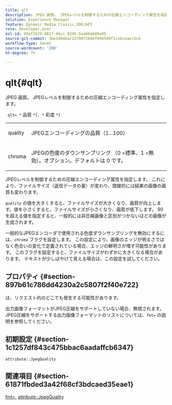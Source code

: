 ```yaml
---
title: qlt
description: JPEG 画質。 JPEGレベルを制御するための圧縮エンコーディング属性を指定します。
solution: Experience Manager
feature: Dynamic Media Classic,SDK/API
role: Developer,User
exl-id: 49af2620-081f-4bcc-8245-5aa6bab89a05
source-git-commit: 3be1d948ac22f907169ef09b509f1cebceaec5c4
workflow-type: tm+mt
source-wordcount: '200'
ht-degree: 7%

---
```


# qlt{#qlt}

JPEG 画質。 JPEGレベルを制御するための圧縮エンコーディング属性を指定します。

` qlt= *` 品質 `*[. *` 彩度 `*]`

<table id="simpletable_A245B6A3D2374A6A89DE63A5621CFEC0"> 
 <tr class="strow"> 
  <td class="stentry"> <p> <span class="varname"> quality </span> </p> </td> 
  <td class="stentry"> <p>JPEGエンコーディングの品質（1...100） </p> </td> 
 </tr> 
 <tr class="strow"> 
  <td class="stentry"> <p> <span class="varname"> chroma </span> </p> </td> 
  <td class="stentry"> <p>JPEGの色度のダウンサンプリング （0 =標準、1 =無効）。オプション。デフォルトは 0 です。 </p> </td> 
 </tr> 
</table>

JPEGレベルを制御するための圧縮エンコーディング属性を指定します。 これにより、ファイルサイズ（返信データの量）が変わり、間接的には結果の画像の画質も変わります。

*`quality`* の値を大きくすると、ファイルサイズが大きくなり、画質が向上します。値を小さくすると、ファイルサイズが小さくなり、画質が低下します。 90 を超える値を指定すると、一般的には非圧縮画像と区別がつかないほどの画像が生成されます。

一般的なJPEGエンコーダで使用される色度ダウンサンプリングを無効にするには、*`chroma`* フラグを設定します。 この設定により、画像のエッジが明るさではなく色合いの変化で定義されている場合、エッジの鮮明さが増す可能性があります。 このフラグを設定すると、ファイルサイズがわずかに大きくなる場合があります。 テキストが少しぼやけて見える場合は、この設定を試してください。

## プロパティ {#section-897b61c786dd4230a2c5807f2f40e722}

は、リクエスト内のどこでも発生する可能性があります。

出力画像フォーマットがJPEG圧縮をサポートしていない場合、無視されます。 JPEG圧縮をサポートする出力画像フォーマットのリストについては、`fmt=` の説明を参照してください。

## 初期設定 {#section-1c1257df843c475bbac6aadaffcb6347}

`attribute::JpegQuality`

## 関連項目 {#section-61871fbded3a42f68cf3bdcaed35eae1}

[fmt=](../../../../../ir-api/http-protocol/image-rendering-api-ref/c-ir-http-protocol-ref/c-ir-http-protocol-command-reference/r-ir-fmt.md#reference-4c743f67d56b47c5b774fcc900ff758c), [attribute::JpegQuality](../../../../../ir-api/material-cat/image-rendering-api-ref/c-ir-material-catalog/c-ir-attributes-reference/r-ir-jpegquality.md#reference-d86fc5ad18bb436891efdbe1f98fea50)
